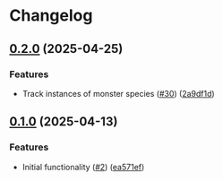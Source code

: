 # Changelog

## [0.2.0](https://github.com/DiamondJoseph/monster-stats/compare/v0.1.0...v0.2.0) (2025-04-25)


### Features

* Track instances of monster species ([#30](https://github.com/DiamondJoseph/monster-stats/issues/30)) ([2a9df1d](https://github.com/DiamondJoseph/monster-stats/commit/2a9df1d122972e928c90bde260e4cdb650ccfb2a))

## [0.1.0](https://github.com/DiamondJoseph/monster-stats/compare/v0.0.3...v0.1.0) (2025-04-13)


### Features

* Initial functionality ([#2](https://github.com/DiamondJoseph/monster-stats/issues/2)) ([ea571ef](https://github.com/DiamondJoseph/monster-stats/commit/ea571ef0a4e5544db842c7c9163366535ae2759b))
